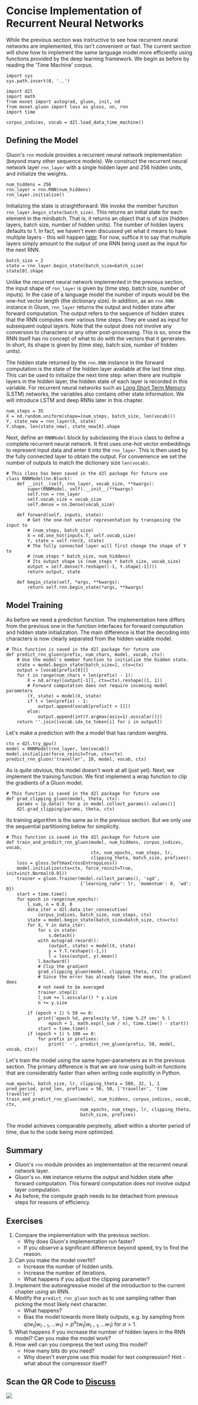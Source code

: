 # Concise Implementation of Recurrent Neural Networks

While the previous section was instructive to see how recurrent neural networks are implemented, this isn't convenient or fast. The current section will show how to implement the same language model more efficiently using functions provided by the deep learning framework. We begin as before by reading the 'Time Machine' corpus.

```{.python .input  n=1}
import sys
sys.path.insert(0, '..')

import d2l
import math
from mxnet import autograd, gluon, init, nd
from mxnet.gluon import loss as gloss, nn, rnn
import time

corpus_indices, vocab = d2l.load_data_time_machine()
```

## Defining the Model

Gluon's `rnn` module provides a recurrent neural network implementation (beyond many other sequence models). We construct the recurrent neural network layer `rnn_layer` with a single hidden layer and 256 hidden units, and initialize the weights.

```{.python .input  n=26}
num_hiddens = 256
rnn_layer = rnn.RNN(num_hiddens)
rnn_layer.initialize()
```

Initializing the state is straightforward. We invoke the member function `rnn_layer.begin_state(batch_size)`. This returns an initial state for each element in the minibatch. That is, it returns an object that is of size (hidden layers, batch size, number of hidden units). The number of hidden layers defaults to 1. In fact, we haven't even discussed yet what it means to have multiple layers - this will happen [later](deep-rnn.md). For now, suffice it to say that multiple layers simply amount to the output of one RNN being used as the input for the next RNN.

```{.python .input  n=37}
batch_size = 2
state = rnn_layer.begin_state(batch_size=batch_size)
state[0].shape
```

Unlike the recurrent neural network implemented in the previous section, the input shape of `rnn_layer` is given by (time step, batch size, number of inputs). In the case of a language model the number of inputs would be the one-hot vector length (the dictionary size). In addition, as an `rnn.RNN` instance in Gluon, `rnn_layer` returns the output and hidden state after forward computation. The output refers to the sequence of hidden states that the RNN computes over various time steps. They are used as input for subsequent output layers. Note that the output does not involve any conversion to characters or any other post-processing. This is so, since the RNN itself has no concept of what to do with the vectors that it generates. In short, its shape is given by (time step, batch size, number of hidden units). 

The hidden state returned by the `rnn.RNN` instance in the forward computation is the state of the hidden layer available at the last time step. This can be used to initialize the next time step: when there are multiple layers in the hidden layer, the hidden state of each layer is recorded in this variable. For recurrent neural networks such as [Long Short Term Memory](lstm.md) (LSTM) networks, the variables also contains other state information. We will introduce LSTM and deep RNNs later in this chapter.

```{.python .input  n=38}
num_steps = 35
X = nd.random.uniform(shape=(num_steps, batch_size, len(vocab)))
Y, state_new = rnn_layer(X, state)
Y.shape, len(state_new), state_new[0].shape
```

Next, define an `RNNModel` block by subclassing the `Block` class to define a complete recurrent neural network. It first uses one-hot vector embeddings to represent input data and enter it into the `rnn_layer`. This is then used by the fully connected layer to obtain the output. For convenience we set the number of outputs to match the dictionary size `len(vocab)`.

```{.python .input  n=39}
# This class has been saved in the d2l package for future use
class RNNModel(nn.Block):
    def __init__(self, rnn_layer, vocab_size, **kwargs):
        super(RNNModel, self).__init__(**kwargs)
        self.rnn = rnn_layer
        self.vocab_size = vocab_size
        self.dense = nn.Dense(vocab_size)

    def forward(self, inputs, state):
        # Get the one-hot vector representation by transposing the input to
        # (num_steps, batch_size)
        X = nd.one_hot(inputs.T, self.vocab_size)
        Y, state = self.rnn(X, state)
        # The fully connected layer will first change the shape of Y to
        # (num_steps * batch_size, num_hiddens)
        # Its output shape is (num_steps * batch_size, vocab_size)
        output = self.dense(Y.reshape((-1, Y.shape[-1])))
        return output, state

    def begin_state(self, *args, **kwargs):
        return self.rnn.begin_state(*args, **kwargs)
```

## Model Training

As before we need a prediction function. The implementation here differs from the previous one in the function interfaces for forward computation and hidden state initialization. The main difference is that the decoding into characters is now clearly separated from the hidden variable model.

```{.python .input  n=41}
# This function is saved in the d2l package for future use
def predict_rnn_gluon(prefix, num_chars, model, vocab, ctx):
    # Use the model's member function to initialize the hidden state.
    state = model.begin_state(batch_size=1, ctx=ctx)
    output = [vocab[prefix[0]]]
    for t in range(num_chars + len(prefix) - 1):
        X = nd.array([output[-1]], ctx=ctx).reshape((1, 1))
        # Forward computation does not require incoming model parameters
        (Y, state) = model(X, state)
        if t < len(prefix) - 1:
            output.append(vocab[prefix[t + 1]])
        else:
            output.append(int(Y.argmax(axis=1).asscalar()))
    return ''.join([vocab.idx_to_token[i] for i in output])
```

Let's make a prediction with the a model that has random weights.

```{.python .input  n=42}
ctx = d2l.try_gpu()
model = RNNModel(rnn_layer, len(vocab))
model.initialize(force_reinit=True, ctx=ctx)
predict_rnn_gluon('traveller', 10, model, vocab, ctx)
```

As is quite obvious, this model doesn't work at all (just yet). Next, we implement the training function. We first implement a wrap function to clip the gradients of a Gluon model.

```{.python .input}
# This function is saved in the d2l package for future use
def grad_clipping_gluon(model, theta, ctx):
    params = [p.data() for p in model.collect_params().values()]
    d2l.grad_clipping(params, theta, ctx)
```

Its training algorithm is the same as in the previous section. But we only use the sequential partitioning below for simplicity. 

```{.python .input  n=18}
# This function is saved in the d2l package for future use
def train_and_predict_rnn_gluon(model, num_hiddens, corpus_indices, vocab, 
                                ctx, num_epochs, num_steps, lr, 
                                clipping_theta, batch_size, prefixes):
    loss = gloss.SoftmaxCrossEntropyLoss()
    model.initialize(ctx=ctx, force_reinit=True, init=init.Normal(0.01))
    trainer = gluon.Trainer(model.collect_params(), 'sgd',
                            {'learning_rate': lr, 'momentum': 0, 'wd': 0})
    start = time.time()
    for epoch in range(num_epochs):
        l_sum, n = 0.0, 0
        data_iter = d2l.data_iter_consecutive(
            corpus_indices, batch_size, num_steps, ctx)
        state = model.begin_state(batch_size=batch_size, ctx=ctx)
        for X, Y in data_iter:
            for s in state:
                s.detach()
            with autograd.record():
                (output, state) = model(X, state)
                y = Y.T.reshape((-1,))
                l = loss(output, y).mean()
            l.backward()
            # Clip the gradient
            grad_clipping_gluon(model, clipping_theta, ctx)
            # Since the error has already taken the mean, the gradient does
            # not need to be averaged
            trainer.step(1)
            l_sum += l.asscalar() * y.size
            n += y.size

        if (epoch + 1) % 50 == 0:
            print('epoch %d, perplexity %f, time %.2f sec' % (
                epoch + 1, math.exp(l_sum / n), time.time() - start))
            start = time.time()
        if (epoch + 1) % 100 == 0:
            for prefix in prefixes:
                print(' -', predict_rnn_gluon(prefix, 50, model, vocab, ctx))
```

Let's train the model using the same hyper-parameters as in the previous section. The primary difference is that we are now using built-in functions that are considerably faster than when writing code explicitly in Python.

```{.python .input  n=19}
num_epochs, batch_size, lr, clipping_theta = 500, 32, 1, 1
pred_period, pred_len, prefixes = 50, 50, ['traveller', 'time traveller']
train_and_predict_rnn_gluon(model, num_hiddens, corpus_indices, vocab, ctx,
                            num_epochs, num_steps, lr, clipping_theta,
                            batch_size, prefixes)
```

The model achieves comparable perplexity, albeit within a shorter period of time, due to the code being more optimized. 

## Summary

* Gluon's `rnn` module provides an implementation at the recurrent neural network layer.
* Gluon's `nn.RNN` instance returns the output and hidden state after forward computation. This forward computation does not involve output layer computation.
* As before, the compute graph needs to be detached from previous steps for reasons of efficiency.

## Exercises

1. Compare the implementation with the previous section. 
    * Why does Gluon's implementation run faster? 
    * If you observe a significant difference beyond speed, try to find the reason.
1. Can you make the model overfit?
    * Increase the number of hidden units.
    * Increase the number of iterations.
    * What happens if you adjust the clipping parameter? 
1. Implement the autoregressive model of the introduction to the current chapter using an RNN. 
1. Modify the `predict_rnn_gluon` such as to use sampling rather than picking the most likely next character. 
    * What happens?
    * Bias the model towards more likely outputs, e.g. by sampling from $q(w_t|w_{t-1}, \ldots w_1) \propto p^\alpha(w_t|w_{t-1}, \ldots w_1)$ for $\alpha > 1$.
1. What happens if you increase the number of hidden layers in the RNN model? Can you make the model work?
1. How well can you compress the text using this model?
    * How many bits do you need?
    * Why doesn't everyone use this model for text compression? Hint - what about the compressor itself?

## Scan the QR Code to [Discuss](https://discuss.mxnet.io/t/2365)

![](../img/qr_rnn-gluon.svg)
